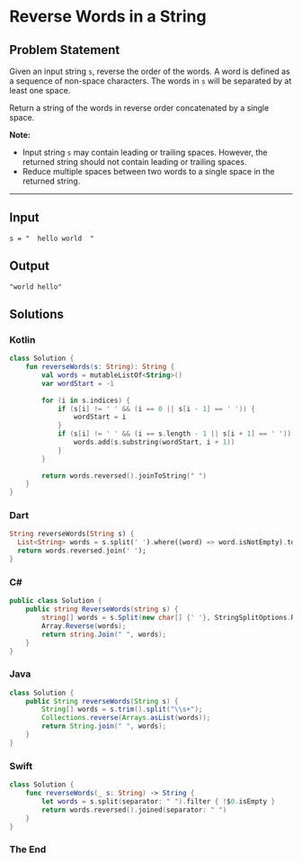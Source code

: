 # Reverse Words in a String

## Problem Statement

Given an input string `s`, reverse the order of the words. A word is defined as a sequence of non-space characters. The words in `s` will be separated by at least one space.

Return a string of the words in reverse order concatenated by a single space.

**Note:**
- Input string `s` may contain leading or trailing spaces. However, the returned string should not contain leading or trailing spaces.
- Reduce multiple spaces between two words to a single space in the returned string.

---

## Input

```text
s = "  hello world  "
```


## Output

```text
"world hello"
```


## Solutions

### Kotlin

```kotlin
class Solution {
    fun reverseWords(s: String): String {
        val words = mutableListOf<String>()
        var wordStart = -1
        
        for (i in s.indices) {
            if (s[i] != ' ' && (i == 0 || s[i - 1] == ' ')) {
                wordStart = i
            }
            if (s[i] != ' ' && (i == s.length - 1 || s[i + 1] == ' ')) {
                words.add(s.substring(wordStart, i + 1))
            }
        }
        
        return words.reversed().joinToString(" ")
    }
}
```


### Dart

```dart
String reverseWords(String s) {
  List<String> words = s.split(' ').where((word) => word.isNotEmpty).toList();
  return words.reversed.join(' ');
}
```


### C#

```csharp
public class Solution {
    public string ReverseWords(string s) {
        string[] words = s.Split(new char[] {' '}, StringSplitOptions.RemoveEmptyEntries);
        Array.Reverse(words);
        return string.Join(" ", words);
    }
}
```


### Java

```java
class Solution {
    public String reverseWords(String s) {
        String[] words = s.trim().split("\\s+");
        Collections.reverse(Arrays.asList(words));
        return String.join(" ", words);
    }
}
```


### Swift

```swift
class Solution {
    func reverseWords(_ s: String) -> String {
        let words = s.split(separator: " ").filter { !$0.isEmpty }
        return words.reversed().joined(separator: " ")
    }
}
```


### The End

